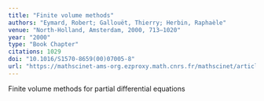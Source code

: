 ```yaml
---
title: "Finite volume methods"
authors: "Eymard, Robert; Gallouët, Thierry; Herbin, Raphaèle"
venue: "North-Holland, Amsterdam, 2000, 713–1020"
year: "2000"
type: "Book Chapter"
citations: 1029
doi: "10.1016/S1570-8659(00)07005-8"
url: "https://mathscinet-ams-org.ezproxy.math.cnrs.fr/mathscinet/article?mr=1804748"
---
```


Finite volume methods for partial differential equations
